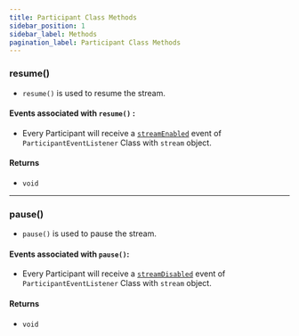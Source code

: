 ```yaml
---
title: Participant Class Methods
sidebar_position: 1
sidebar_label: Methods
pagination_label: Participant Class Methods
---
```


<div class="sdk-api-ref-only-h4">

### resume()

- `resume()` is used to resume the stream.

#### Events associated with `resume()` :

- Every Participant will receive a [`streamEnabled`](../participant-class/participant-event-listener-class.md#onstreamenabled) event of `ParticipantEventListener` Class with `stream` object.

#### Returns

- `void`

---

### pause()

- `pause()` is used to pause the stream.

#### Events associated with `pause()`:

- Every Participant will receive a [`streamDisabled`](../participant-class/participant-event-listener-class.md#onstreamdisabled) event of `ParticipantEventListener` Class with `stream` object.

#### Returns

- `void`

</div>
